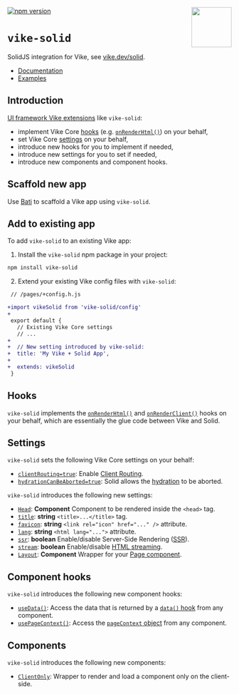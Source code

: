 [<img src="https://vike.dev/vike-readme.svg" align="right" height="90">](https://vike.dev)
[![npm version](https://img.shields.io/npm/v/vike-solid)](https://www.npmjs.com/package/vike-solid)

# `vike-solid`

SolidJS integration for Vike, see [vike.dev/solid](https://vike.dev/solid).

- [Documentation](https://vike.dev)
- [Examples](https://github.com/vikejs/vike-solid/tree/main/examples)

## Introduction

[UI framework Vike extensions](https://vike.dev/extensions) like `vike-solid`:

- implement Vike Core [hooks](https://vike.dev/hooks) (e.g. [`onRenderHtml()`](https://vike.dev/onRenderHtml)) on your
  behalf,
- set Vike Core [settings](https://vike.dev/settings) on your behalf,
- introduce new hooks for you to implement if needed,
- introduce new settings for you to set if needed,
- introduce new components and component hooks.

## Scaffold new app

Use [Bati](https://batijs.github.io/) to scaffold a Vike app using `vike-solid`.

## Add to existing app

To add `vike-solid` to an existing Vike app:

1. Install the `vike-solid` npm package in your project:

```bash
npm install vike-solid
```

2. Extend your existing Vike config files with `vike-solid`:

```diff
 // /pages/+config.h.js

+import vikeSolid from 'vike-solid/config'
+
 export default {
   // Existing Vike Core settings
   // ...
+
+  // New setting introduced by vike-solid:
+  title: 'My Vike + Solid App',
+
+  extends: vikeSolid
 }
```

## Hooks

`vike-solid` implements the [`onRenderHtml()`](https://vike.dev/onRenderHtml) and
[`onRenderClient()`](https://vike.dev/onRenderClient) hooks on your behalf, which are essentially the glue code between
Vike and Solid.

## Settings

`vike-solid` sets the following Vike Core settings on your behalf:

- [`clientRouting=true`](https://vike.dev/clientRouting): Enable [Client Routing](https://vike.dev/client-routing).
- [`hydrationCanBeAborted=true`](https://vike.dev/hydrationCanBeAborted): Solid allows the
  [hydration](https://vike.dev/hydration) to be aborted.

`vike-solid` introduces the following new settings:

- [`Head`](https://vike.dev/head): **Component** Component to be rendered inside the `<head>` tag.
- [`title`](https://vike.dev/head): **string** `<title>...</title>` tag.
- [`favicon`](https://vike.dev/head): **string** `<link rel="icon" href="..." />` attribute.
- [`lang`](https://vike.dev/lang): **string** `<html lang="...">` attribute.
- [`ssr`](https://vike.dev/ssr): **boolean** Enable/disable Server-Side Rendering
  ([SSR](https://vike.dev/render-modes)).
- [`stream`](https://vike.dev/stream): **boolean** Enable/disable [HTML streaming](https://vike.dev/streaming).
- [`Layout`](https://vike.dev/Layout): **Component** Wrapper for your [Page component](https://vike.dev/Page).

## Component hooks

`vike-solid` introduces the following new component hooks:

- [`useData()`](https://vike.dev/useData): Access the data that is returned by a [`data()` hook](https://vike.dev/data)
  from any component.
- [`usePageContext()`](https://vike.dev/usePageContext): Access the [`pageContext` object](https://vike.dev/pageContext)
  from any component.

## Components

`vike-solid` introduces the following new components:

- [`ClientOnly`](https://vike.dev/ClientOnly): Wrapper to render and load a component only on the client-side.
